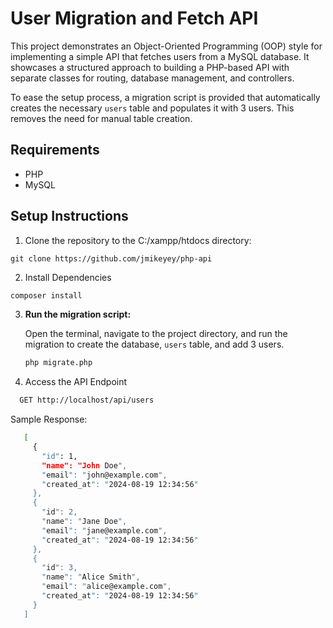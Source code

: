 # User Migration and Fetch API

This project demonstrates an Object-Oriented Programming (OOP) style for implementing a simple API that fetches users from a MySQL database. It showcases a structured approach to building a PHP-based API with separate classes for routing, database management, and controllers.

To ease the setup process, a migration script is provided that automatically creates the necessary `users` table and populates it with 3 users. This removes the need for manual table creation.

## Requirements

- PHP
- MySQL

## Setup Instructions

1. Clone the repository to the C:/xampp/htdocs directory:
```
git clone https://github.com/jmikeyey/php-api
```

2. Install Dependencies

```bash
composer install
```

3. **Run the migration script:**

   Open the terminal, navigate to the project directory, and run the migration to create the database, `users` table, and add 3 users.

   ```bash
   php migrate.php

   ```

4. Access the API Endpoint

```bash
  GET http://localhost/api/users
```

Sample Response:
```bash
   [
     {
       "id": 1,
       "name": "John Doe",
       "email": "john@example.com",
       "created_at": "2024-08-19 12:34:56"
     },
     {
       "id": 2,
       "name": "Jane Doe",
       "email": "jane@example.com",
       "created_at": "2024-08-19 12:34:56"
     },
     {
       "id": 3,
       "name": "Alice Smith",
       "email": "alice@example.com",
       "created_at": "2024-08-19 12:34:56"
     }
   ]
```
